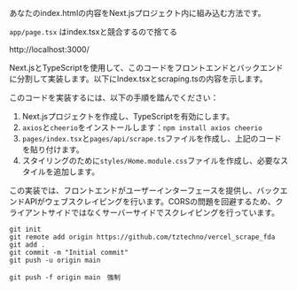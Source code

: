 
あなたのindex.htmlの内容をNext.jsプロジェクト内に組み込む方法です。

`app/page.tsx` はindex.tsxと競合するので捨てる

http://localhost:3000/

Next.jsとTypeScriptを使用して、このコードをフロントエンドとバックエンドに分割して実装します。以下にIndex.tsxとscraping.tsの内容を示します。

このコードを実装するには、以下の手順を踏んでください：

1. Next.jsプロジェクトを作成し、TypeScriptを有効にします。
2. `axios`と`cheerio`をインストールします：`npm install axios cheerio`
3. `pages/index.tsx`と`pages/api/scrape.ts`ファイルを作成し、上記のコードを貼り付けます。
4. スタイリングのために`styles/Home.module.css`ファイルを作成し、必要なスタイルを追加します。

この実装では、フロントエンドがユーザーインターフェースを提供し、バックエンドAPIがウェブスクレイピングを行います。CORSの問題を回避するため、クライアントサイドではなくサーバーサイドでスクレイピングを行っています。


```
git init
git remote add origin https://github.com/tztechno/vercel_scrape_fda
git add .
git commit -m "Initial commit"
git push -u origin main

git push -f origin main　強制



```